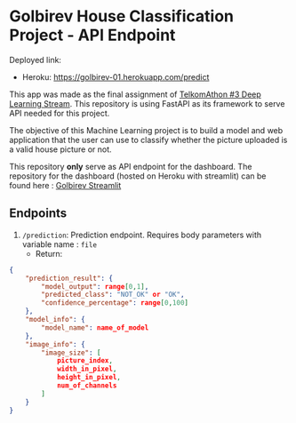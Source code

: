 # Golbirev House Classification Project - API Endpoint

Deployed link:
- Heroku: https://golbirev-01.herokuapp.com/predict

This app was made as the final assignment of [TelkomAthon #3 Deep Learning Stream](https://www.telkomathon.com/). 
This repository is using FastAPI as its framework to serve API needed for this project.

The objective of this Machine Learning project is to build a model and web application that the user can use to classify whether the picture uploaded is a valid house picture or not.

This repository **only** serve as API endpoint for the dashboard. The repository for the dashboard (hosted on Heroku with streamlit) can be found here : [Golbirev Streamlit](https://github.com/putawararevalda/golbirev-streamlit)

## Endpoints

1. `/prediction`: Prediction endpoint. Requires body parameters with variable name : `file`
    - Return: 

```json
{
    "prediction_result": {
        "model_output": range[0,1], 
        "predicted_class": "NOT_OK" or "OK",
        "confidence_percentage": range[0,100]
    },
    "model_info": {
        "model_name": name_of_model
    },
    "image_info": {
        "image_size": [
            picture_index,
            width_in_pixel,
            height_in_pixel,
            num_of_channels
        ]
    }
}
```

